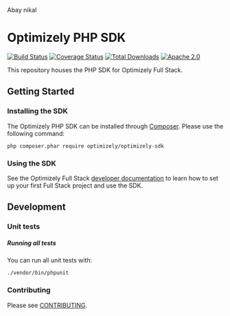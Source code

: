 Abay nikal
# Optimizely PHP SDK
[![Build Status](https://travis-ci.org/optimizely/php-sdk.svg?branch=master)](https://travis-ci.org/optimizely/php-sdk)
[![Coverage Status](https://coveralls.io/repos/github/optimizely/php-sdk/badge.svg?branch=master)](https://coveralls.io/github/optimizely/php-sdk?branch=master)
[![Total Downloads](https://poser.pugx.org/optimizely/optimizely-sdk/downloads)](https://packagist.org/packages/optimizely/optimizely-sdk)
[![Apache 2.0](https://img.shields.io/github/license/nebula-plugins/gradle-extra-configurations-plugin.svg)](http://www.apache.org/licenses/LICENSE-2.0)

This repository houses the PHP SDK for Optimizely Full Stack.

## Getting Started

### Installing the SDK

The Optimizely PHP SDK can be installed through [Composer](https://getcomposer.org/). Please use the following command: 

```
php composer.phar require optimizely/optimizely-sdk
```

### Using the SDK
See the Optimizely Full Stack [developer documentation](https://developers.optimizely.com/x/solutions/sdks/reference/?language=php) to learn how to set up your first Full Stack project and use the SDK.

## Development

### Unit tests

##### Running all tests
You can run all unit tests with:

```
./vendor/bin/phpunit
```

### Contributing

Please see [CONTRIBUTING](CONTRIBUTING.md).
